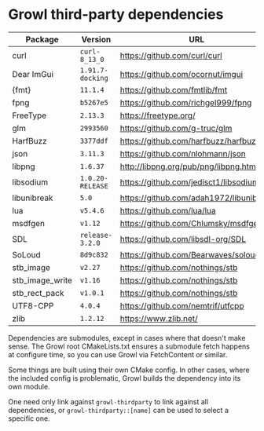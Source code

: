 # Growl third-party dependencies

| Package         | Version          | URL                                     |
|-----------------|------------------|-----------------------------------------|
| curl            | `curl-8_13_0`    | https://github.com/curl/curl            |
| Dear ImGui      | `1.91.7-docking` | https://github.com/ocornut/imgui        |
| {fmt}           | `11.1.4`         | https://github.com/fmtlib/fmt           |
| fpng            | `b5267e5`        | https://github.com/richgel999/fpng      |
| FreeType        | `2.13.3`         | https://freetype.org/                   |
| glm             | `2993560`        | https://github.com/g-truc/glm           |
| HarfBuzz        | `3377ddf`        | https://github.com/harfbuzz/harfbuzz    |
| json            | `3.11.3`         | https://github.com/nlohmann/json        |
| libpng          | `1.6.37`         | http://libpng.org/pub/png/libpng.html   |
| libsodium       | `1.0.20-RELEASE` | https://github.com/jedisct1/libsodium   |
| libunibreak     | `5.0`            | https://github.com/adah1972/libunibreak |
| lua             | `v5.4.6`         | https://github.com/lua/lua              |
| msdfgen         | `v1.12`          | https://github.com/Chlumsky/msdfgen/    |
| SDL             | `release-3.2.0`  | https://github.com/libsdl-org/SDL       |
| SoLoud          | `8d9c832`        | https://github.com/Bearwaves/soloud     |
| stb_image       | `v2.27`          | https://github.com/nothings/stb         |
| stb_image_write | `v1.16`          | https://github.com/nothings/stb         |
| stb_rect_pack   | `v1.0.1`         | https://github.com/nothings/stb         |
| UTF8-CPP        | `4.0.4`          | https://github.com/nemtrif/utfcpp       |
| zlib            | `1.2.12`         | https://www.zlib.net/                   |

Dependencies are submodules, except in cases where that doesn't make sense.
The Growl root CMakeLists.txt ensures a submodule fetch happens at configure
time, so you can use Growl via FetchContent or similar.

Some things are built using their own CMake config. In other cases, where the
included config is problematic, Growl builds the dependency into its own module.

One need only link against `growl-thirdparty` to link against all dependencies,
or `growl-thirdparty::[name]` can be used to select a specific one.
